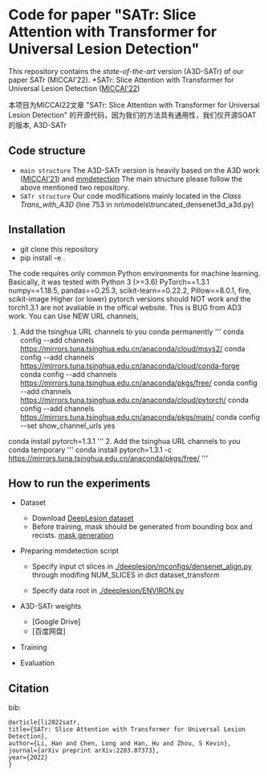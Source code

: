 
# Code for paper "SATr: Slice Attention with Transformer for Universal Lesion Detection"

This repository contains the *state-of-the-art* version (A3D-SATr) of our paper SATr (MICCAI'22). 
*SATr: Slice Attention with Transformer for Universal Lesion Detection ([MICCAI'22](https://arxiv.org/abs/2203.07373))

本项目为MICCAI22文章 "SATr: Slice Attention with Transformer for Universal Lesion Detection" 的开源代码，因为我们的方法具有通用性，我们仅开源SOAT的版本, A3D-SATr

## Code structure
* ``main structure``
The A3D-SATr version is heavily based on the A3D work ([MICCAI'21](https://github.com/M3DV/AlignShift)) and [mmdetection](https://github.com/open-mmlab/mmdetection)
The main structure please follow the above mentioned two repository.
* ``SATr structure``
Our code modifications mainly located in the *Class Trans_with_A3D* (line 753 in nn\models\truncated_densenet3d_a3d.py)

## Installation

 * git clone this repository
 * pip install -e . 
 
The code requires only common Python environments for machine learning. Basically, it was tested with
Python 3 (>=3.6)
PyTorch==1.3.1
numpy==1.18.5, pandas==0.25.3, scikit-learn==0.22.2, Pillow==8.0.1, fire, scikit-image
Higher (or lower) pytorch versions should NOT work and the torch1.3.1 are not avaliable in the offical website. This is BUG from AD3 work.
You can Use NEW URL channels, 
1. Add the tsinghua URL channels to you conda permanently
'''
conda config --add channels https://mirrors.tuna.tsinghua.edu.cn/anaconda/cloud/msys2/
conda config --add channels https://mirrors.tuna.tsinghua.edu.cn/anaconda/cloud/conda-forge
conda config --add channels https://mirrors.tuna.tsinghua.edu.cn/anaconda/pkgs/free/
conda config --add channels https://mirrors.tuna.tsinghua.edu.cn/anaconda/cloud/pytorch/
conda config --add channels https://mirrors.tuna.tsinghua.edu.cn/anaconda/pkgs/main/
conda config --set show_channel_urls yes

conda install pytorch=1.3.1 
'''
2. Add the tsinghua URL channels to you conda temporary
'''
conda install pytorch=1.3.1 -c https://mirrors.tuna.tsinghua.edu.cn/anaconda/pkgs/free/
'''

## How to run the experiments

* Dataset

  * Download [DeepLesion dataset](https://nihcc.box.com/v/DeepLesion)
  * Before training, mask should be generated from bounding box and recists. [mask generation](./deeplesion/dataset/generate_mask_with_grabcut.md)

* Preparing mmdetection script

  * Specify input ct slices in [./deeplesion/mconfigs/densenet_align.py](./deeplesion/mconfigs/densenet_align.py) through modifing NUM_SLICES in dict dataset_transform
  
  * Specify data root in [./deeplesion/ENVIRON.py](./deeplesion/ENVIRON.py)
  
* A3D-SATr weights
   * [Google Drive]
   * [百度网盘]



* Training


 * Evaluation 


## Citation
bib:

    @article{li2022satr,
    title={SATr: Slice Attention with Transformer for Universal Lesion Detection},
    author={Li, Han and Chen, Long and Han, Hu and Zhou, S Kevin},
    journal={arXiv preprint arXiv:2203.07373},
    year={2022}
    }
